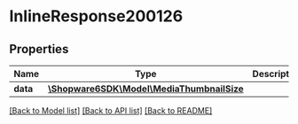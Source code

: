 # InlineResponse200126

## Properties
Name | Type | Description | Notes
------------ | ------------- | ------------- | -------------
**data** | [**\Shopware6SDK\Model\MediaThumbnailSize**](MediaThumbnailSize.md) |  | [optional] 

[[Back to Model list]](../../README.md#documentation-for-models) [[Back to API list]](../../README.md#documentation-for-api-endpoints) [[Back to README]](../../README.md)

